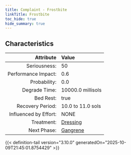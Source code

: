 ```yaml
---
title: Complaint - Frostbite
linkTitle: Frostbite
toc_hide: true
hide_summary: true
---
```

<!-- This is generated by the MarsSim HelpGenertor, do not edit. -->

## Characteristics

| Attribute      | Value |
|--------:|:------|
|Seriousness:|50|
|Performance Impact:|0.6|
|Probability:|0.0|
|Degrade Time:|10000.0 millisols|
|Bed Rest:|true|
|Recovery Period:|10.0 to 11.0 sols|
|Influenced by Effort:|NONE|
|Treatment:|[Dressing](/docs/definitions/treatment/dressing)|
|Next Phase:|[Gangrene](/docs/definitions/complaint/gangrene)|
 


{{< definition-tail version="3.10.0" generatedOn="2025-10-09T21:45:01.8754429" >}}

